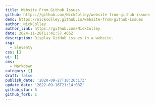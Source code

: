 ```yaml
---
title: Website From Github Issues
github: https://github.com/NickColley/website-from-github-issues
demo: https://nickcolley.github.io/website-from-github-issues
author: NickColley
author_link: https://github.com/NickColley
date: 2024-11-28T11:41:57.465Z
description: Display GitHub issues in a website.
ssg:
  - Eleventy
css: []
ui: []
cms:
  - Markdown
category: []
draft: false
publish_date: '2020-09-27T18:26:17Z'
update_date: '2022-09-16T21:14:08Z'
github_star: 6
github_fork: 1
---
```

